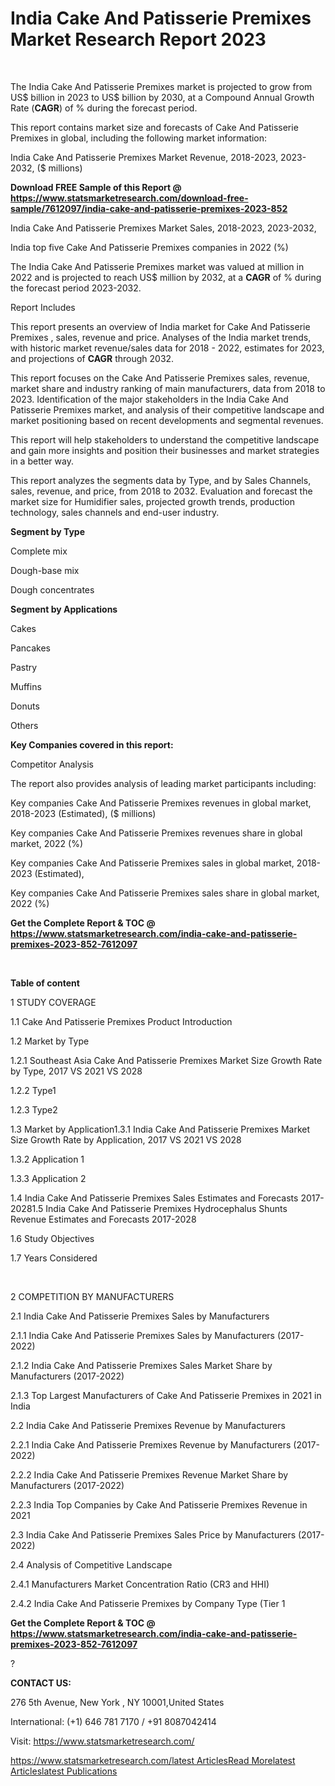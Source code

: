 <h1>India Cake And Patisserie Premixes Market Research Report 2023</h1><br/><p>The India Cake And Patisserie Premixes market is projected to grow from US$ billion in 2023 to US$ billion by 2030, at a Compound Annual Growth Rate (<strong>CAGR</strong>) of % during the forecast period.</p>
 
 
 
 <p>This report contains market size and forecasts of Cake And Patisserie Premixes in global, including the following market information:</p>
 
 
 
 <p>India Cake And Patisserie Premixes Market Revenue, 2018-2023, 2023-2032, ($ millions)</p>
 
 
 
 <p><strong>Download FREE Sample of this Report @ <a href="https://www.statsmarketresearch.com/download-free-sample/7612097/india-cake-and-patisserie-premixes-2023-852">https://www.statsmarketresearch.com/download-free-sample/7612097/india-cake-and-patisserie-premixes-2023-852</a></strong></p>
 
 
 
 <p>India Cake And Patisserie Premixes Market Sales, 2018-2023, 2023-2032,</p>
 
 
 
 <p>India top five Cake And Patisserie Premixes companies in 2022 (%)</p>
 
 
 
 <p>The India Cake And Patisserie Premixes market was valued at million in 2022 and is projected to reach US$ million by 2032, at a <strong>CAGR</strong> of % during the forecast period 2023-2032.</p>
 
 
 
 <p>Report Includes</p>
 
 
 
 <p>This report presents an overview of India market for Cake And Patisserie Premixes , sales, revenue and price. Analyses of the India market trends, with historic market revenue/sales data for 2018 - 2022, estimates for 2023, and projections of <strong>CAGR</strong> through 2032.</p>
 
 
 
 <p>This report focuses on the Cake And Patisserie Premixes sales, revenue, market share and industry ranking of main manufacturers, data from 2018 to 2023. Identification of the major stakeholders in the India Cake And Patisserie Premixes market, and analysis of their competitive landscape and market positioning based on recent developments and segmental revenues.</p>
 
 
 
 <p>This report will help stakeholders to understand the competitive landscape and gain more insights and position their businesses and market strategies in a better way.</p>
 
 
 
 <p>This report analyzes the segments data by Type, and by Sales Channels, sales, revenue, and price, from 2018 to 2032. Evaluation and forecast the market size for Humidifier sales, projected growth trends, production technology, sales channels and end-user industry.</p>
 
 
 
 <p><strong>Segment by Type</strong></p>
 
 
 
 <p>Complete mix</p>
 
 
 
 <p>Dough-base mix</p>
 
 
 
 <p>Dough concentrates</p>
 
 
 
 <p><strong>Segment <strong><strong>by Applications</strong></strong></strong></p>
 
 
 
 <p>Cakes</p>
 
 
 
 <p>Pancakes</p>
 
 
 
 <p>Pastry</p>
 
 
 
 <p>Muffins</p>
 
 
 
 <p>Donuts</p>
 
 
 
 <p>Others</p>
 
 
 
 <p><strong>Key Companies covered in this report:</strong></p>
 
 
 
 <p>Competitor Analysis</p>
 
 
 
 <p>The report also provides analysis of leading market participants including:</p>
 
 
 
 <p>Key companies Cake And Patisserie Premixes revenues in global market, 2018-2023 (Estimated), ($ millions)</p>
 
 
 
 <p>Key companies Cake And Patisserie Premixes revenues share in global market, 2022 (%)</p>
 
 
 
 <p>Key companies Cake And Patisserie Premixes sales in global market, 2018-2023 (Estimated),</p>
 
 
 
 <p>Key companies Cake And Patisserie Premixes sales share in global market, 2022 (%)</p>
 
 
 
 <div><b>Get the Complete Report & TOC @ <a href="https://www.statsmarketresearch.com/india-cake-and-patisserie-premixes-2023-852-7612097">https://www.statsmarketresearch.com/india-cake-and-patisserie-premixes-2023-852-7612097</a></b></div>
 
 
 
 <p><br />
 
 <b>Table of content</b></p>
 
 
 
 <p>1 STUDY COVERAGE<br />
 
 1.1 Cake And Patisserie Premixes Product Introduction<br />
 
 1.2 Market by Type<br />
 
 1.2.1 Southeast Asia Cake And Patisserie Premixes Market Size Growth Rate by Type, 2017 VS 2021 VS 2028<br />
 
 1.2.2 Type1<br />
 
 1.2.3 Type2<br />
 
 1.3 Market by Application1.3.1 India Cake And Patisserie Premixes Market Size Growth Rate by Application, 2017 VS 2021 VS 2028<br />
 
 1.3.2 Application 1<br />
 
 1.3.3 Application 2<br />
 
 1.4 India Cake And Patisserie Premixes Sales Estimates and Forecasts 2017-20281.5 India Cake And Patisserie Premixes Hydrocephalus Shunts Revenue Estimates and Forecasts 2017-2028<br />
 
 1.6 Study Objectives<br />
 
 1.7 Years Considered<br />
 
 <br />
 
 2 COMPETITION BY MANUFACTURERS<br />
 
 2.1 India Cake And Patisserie Premixes Sales by Manufacturers<br />
 
 2.1.1 India Cake And Patisserie Premixes Sales by Manufacturers (2017-2022)<br />
 
 2.1.2 India Cake And Patisserie Premixes Sales Market Share by Manufacturers (2017-2022)<br />
 
 2.1.3 Top Largest Manufacturers of Cake And Patisserie Premixes in 2021 in India<br />
 
 2.2 India Cake And Patisserie Premixes Revenue by Manufacturers<br />
 
 2.2.1 India Cake And Patisserie Premixes Revenue by Manufacturers (2017-2022)<br />
 
 2.2.2 India Cake And Patisserie Premixes Revenue Market Share by Manufacturers (2017-2022)<br />
 
 2.2.3 India Top Companies by Cake And Patisserie Premixes Revenue in 2021<br />
 
 2.3 India Cake And Patisserie Premixes Sales Price by Manufacturers (2017-2022)<br />
 
 2.4 Analysis of Competitive Landscape<br />
 
 2.4.1 Manufacturers Market Concentration Ratio (CR3 and HHI)<br />
 
 2.4.2 India Cake And Patisserie Premixes by Company Type (Tier 1</p>
 
 
 
 <div><b>Get the Complete Report & TOC @ <a href="https://www.statsmarketresearch.com/india-cake-and-patisserie-premixes-2023-852-7612097">https://www.statsmarketresearch.com/india-cake-and-patisserie-premixes-2023-852-7612097</a></b></div>
 
 
 
 <p>? </p>
 
 
 
 <p><b>CONTACT US:</b><br />
 
 276 5th Avenue, New York , NY 10001,United States<br />
 
 International: (+1) 646 781 7170 / +91 8087042414<br />
 
 Visit: <a href="https://www.statsmarketresearch.com/">https://www.statsmarketresearch.com/</a><br />
 
 <a href="https://gyeongbokgung.com">https://www.statsmarketresearch.com/</a><a href="https://hallyeomaritime.com">latest Articles</a><a href="https://jingwansa.com">Read More</a><a href="https://nguoiviet.jp/">latest Articles</a><a href="https://www.intelmarketresearch.com/">latest Publications</a></p>
